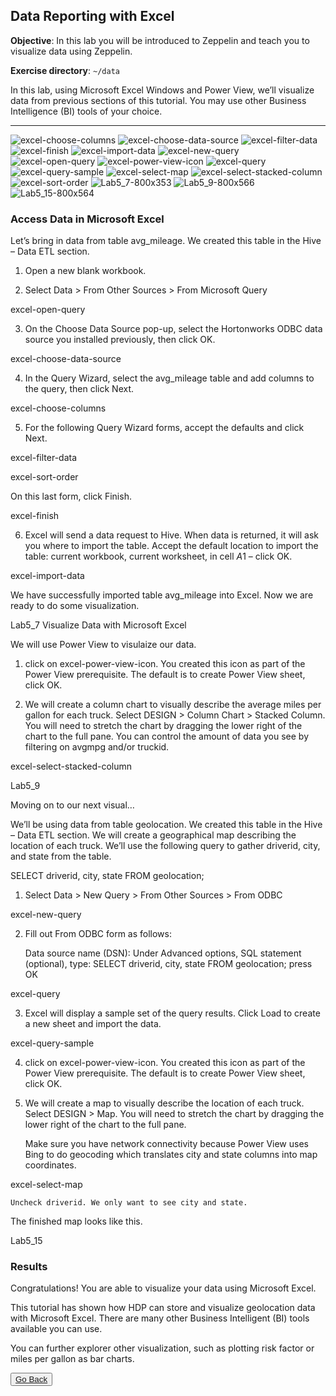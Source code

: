 ## Data Reporting with Excel

**Objective**: In this lab you will be introduced to Zeppelin and teach you to visualize data using Zeppelin.

**Exercise directory**: `~/data`

In this lab, using Microsoft Excel Windows and Power View, we’ll visualize data from previous sections of this tutorial. You may use other Business Intelligence (BI) tools of your choice.

----

![excel-choose-columns](https://user-images.githubusercontent.com/558905/54872365-500ee800-4d99-11e9-8f60-85ee011ea9aa.png)
![excel-choose-data-source](https://user-images.githubusercontent.com/558905/54872366-500ee800-4d99-11e9-80ea-b69733bc1207.png)
![excel-filter-data](https://user-images.githubusercontent.com/558905/54872367-50a77e80-4d99-11e9-8df2-271ae5c16905.png)
![excel-finish](https://user-images.githubusercontent.com/558905/54872368-50a77e80-4d99-11e9-8150-9527417a6b35.png)
![excel-import-data](https://user-images.githubusercontent.com/558905/54872369-50a77e80-4d99-11e9-89a5-52b6bc231138.png)
![excel-new-query](https://user-images.githubusercontent.com/558905/54872370-50a77e80-4d99-11e9-85b5-df1b231e1812.png)
![excel-open-query](https://user-images.githubusercontent.com/558905/54872371-50a77e80-4d99-11e9-8864-71eef78c33be.jpg)
![excel-power-view-icon](https://user-images.githubusercontent.com/558905/54872372-50a77e80-4d99-11e9-83b2-542fd302236c.png)
![excel-query](https://user-images.githubusercontent.com/558905/54872373-50a77e80-4d99-11e9-91a2-b50d2fdaba57.png)
![excel-query-sample](https://user-images.githubusercontent.com/558905/54872374-50a77e80-4d99-11e9-864f-36040474fb19.png)
![excel-select-map](https://user-images.githubusercontent.com/558905/54872375-50a77e80-4d99-11e9-8991-4f73bd740d90.png)
![excel-select-stacked-column](https://user-images.githubusercontent.com/558905/54872376-51401500-4d99-11e9-86cf-dec185f8877f.png)
![excel-sort-order](https://user-images.githubusercontent.com/558905/54872377-51401500-4d99-11e9-9764-e7b3da717d2b.png)
![Lab5_7-800x353](https://user-images.githubusercontent.com/558905/54872378-51401500-4d99-11e9-97a9-158932ca53bf.jpg)
![Lab5_9-800x566](https://user-images.githubusercontent.com/558905/54872379-51401500-4d99-11e9-8d46-a073a2cbb2b8.jpg)
![Lab5_15-800x564](https://user-images.githubusercontent.com/558905/54872380-51401500-4d99-11e9-95da-870e3f28f671.jpg)



### Access Data in Microsoft Excel

Let’s bring in data from table avg_mileage. We created this table in the Hive – Data ETL section.

1. Open a new blank workbook.

2. Select Data > From Other Sources > From Microsoft Query

excel-open-query

3. On the Choose Data Source pop-up, select the Hortonworks ODBC data source you installed previously, then click OK.

excel-choose-data-source

4. In the Query Wizard, select the avg_mileage table and add columns to the query, then click Next.

excel-choose-columns

5. For the following Query Wizard forms, accept the defaults and click Next.

excel-filter-data

excel-sort-order

On this last form, click Finish.

excel-finish

6. Excel will send a data request to Hive. When data is returned, it will ask you where to import the table. Accept the default location to import the table: current workbook, current worksheet, in cell $A$1 – click OK.

excel-import-data

We have successfully imported table avg_mileage into Excel. Now we are ready to do some visualization.

Lab5_7
Visualize Data with Microsoft Excel

We will use Power View to visulaize our data.

1. click on excel-power-view-icon. You created this icon as part of the Power View prerequisite. The default is to create Power View sheet, click OK.

2. We will create a column chart to visually describe the average miles per gallon for each truck. Select DESIGN > Column Chart > Stacked Column. You will need to stretch the chart by dragging the lower right of the chart to the full pane. You can control the amount of data you see by filtering on avgmpg and/or truckid.

excel-select-stacked-column

Lab5_9

Moving on to our next visual…

We’ll be using data from table geolocation. We created this table in the Hive – Data ETL section. We will create a geographical map describing the location of each truck. We’ll use the following query to gather driverid, city, and state from the table.

SELECT driverid, city, state FROM geolocation;

1. Select Data > New Query > From Other Sources > From ODBC

excel-new-query

2. Fill out From ODBC form as follows:

    Data source name (DSN): <data source name you created>
    Under Advanced options, SQL statement (optional), type: SELECT driverid, city, state FROM geolocation;
    press OK

excel-query

3. Excel will display a sample set of the query results. Click Load to create a new sheet and import the data.

excel-query-sample

4. click on excel-power-view-icon. You created this icon as part of the Power View prerequisite. The default is to create Power View sheet, click OK.

5. We will create a map to visually describe the location of each truck. Select DESIGN > Map. You will need to stretch the chart by dragging the lower right of the chart to the full pane.

    Make sure you have network connectivity because Power View uses Bing to do geocoding which translates city and state columns into map coordinates.

excel-select-map

    Uncheck driverid. We only want to see city and state.

The finished map looks like this.

Lab5_15

### Results

Congratulations! You are able to visualize your data using Microsoft Excel.

This tutorial has shown how HDP can store and visualize geolocation data with Microsoft Excel. There are many other Business Intelligent (BI) tools available you can use.

You can further explorer other visualization, such as plotting risk factor or miles per gallon as bar charts.

<button type="button"><a href="https://virtuant.github.io/hadoop-overview-spark-hwx/">Go Back</a></button>
<br>
<br>